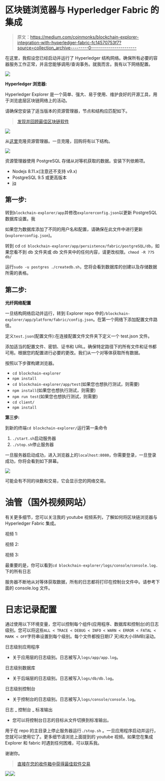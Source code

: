 # 区块链浏览器与 Hyperledger Fabric 的集成

> 原文：<https://medium.com/coinmonks/blockchain-explorer-integration-with-hyperledger-fabric-fc14570753f7?source=collection_archive---------0----------------------->

在这里，我假设您已经启动并运行了 Hyperledger 结构网络。确保所有必要的容器服务工作正常，并且您能够调用/查询事务。就我而言。我有以下网络配置。

![](img/ca9c1f9992d37992fdbf8c6b174f2765.png)

**Hyperledger 浏览器:**

Hyperledger Explorer 是一个简单、强大、易于使用、维护良好的开源工具，用于浏览底层区块链网络上的活动。

请确保您安装了适当版本的资源管理器，节点和结构应匹配如下。

> [发现并回顾最佳区块链软件](https://coincodecap.com)

![](img/90ce3672320f3bb232d2f61f772d25c1.png)

从[这里](https://github.com/hyperledger/blockchain-explorer)克隆资源管理器。一旦克隆，回购将有以下结构。

![](img/af6da31d94e277582584719dc12e1a09.png)

资源管理器使用 PostgreSQL 存储从对等机获取的数据。安装下列依赖项。

*   Nodejs 8.11.x(注意还不支持 v9.x)
*   PostgreSQL 9.5 或更高版本
*   [jq](https://stedolan.github.io/jq/)

## **第一步:**

转到`blockchain-explorer/app`并修改`explorerconfig.json`以更新 PostgreSQL 数据库设置。我

如果您为数据库添加了不同的用户名和配置，请确保在此文件中进行更新(`explorerconfig.json`)。

转到 cd `cd blockchain-explorer/app/persistence/fabric/postgreSQL/db`，如果您看不到 db 文件夹或 db 文件夹中的任何内容，请更改权限。`chmod -R 775 db/`

运行`sudo -u postgres ./createdb.sh`，您将会看到数据库的创建以及存储数据所需的表格。

## **第二步:**

**光纤网络配置**

一旦结构网络启动并运行，转到 Explorer repo 中的`/blockchain-explorer/app/platform/fabric/config.json`。在第一个网络下添加配置文件路径。

定义`test.json`(配置文件):在连接配置文件文件夹下定义一个 test.json 文件。

添加适当的配置文件、密钥、证书和 URL。确保特定路径下的所有文件和证书都可用。根据您的配置进行必要的更改。我们从一个对等体获取所有数据。

按照以下步骤构建浏览器。

*   `cd blockchain-explorer`
*   `npm install`
*   `cd blockchain-explorer/app/test`(如果您也想执行测试，则需要)
*   `npm install`(如果您也想执行测试，则需要)
*   `npm run test`(如果您也想执行测试，则需要)
*   `cd client/`
*   `npm install`

**第三步:**

到新的终端`cd blockchain-explorer/`运行第一条命令
1) `./start.sh`启动服务器
2) `./stop.sh`停止服务器

一旦服务器启动成功，进入浏览器上的`localhost:8080`，你需要登录，一旦登录成功，你将会看到如下屏幕。

![](img/6ca834086778a201b9dbde010e2545b2.png)

可能会有不同的块数和交易，它会显示您的网络交易。

# 油管（国外视频网站）

有关更多细节，您可以关注我的 youtube 视频系列，了解如何将区块链浏览器与 Hyperledger Fabric 集成。

视频 1:

视频 2:

视频 3:

最重要的是，你可以看到`cd blockchain-explorer/logs/console/console.log.`下的所有日志

服务器不断地从对等体获取数据，所有的日志都将打印在控制台文件中。请参考下面的 console.log 文件。

# 日志记录配置

通过使用以下环境变量，您可以控制每个组件(应用程序、数据库和控制台)的日志级别。您可以将这些`ALL < TRACE < DEBUG < INFO < WARN < ERROR < FATAL < MARK < OFF`字符串设置到每个级别。每个文件都按日期(7 天)和大小(8MB)滚动。

日志级别应用程序

*   关于应用层的日志级别。日志被写入`logs/app/app.log`。

日志级别数据库

*   关于后端层的日志级别。日志被写入`logs/db/db.log`。

日志级别控制台

*   关于控制台的日志级别。日志被写入`logs/console/console.log`。

日志 _ 控制台 _ 标准输出

*   您可以将控制台日志的目标从文件切换到标准输出。

用于在 repo 的主目录上停止服务器运行`./stop.sh` 。一旦应用程序启动并运行，您就可以使用它了。更多细节请浏览上面提到的 youtube 视频。如果您在集成 Explorer 和 fabric 时遇到任何困难，可以联系我。

谢谢你。

> [直接在您的收件箱中获得最佳软件交易](https://coincodecap.com/?utm_source=coinmonks)

[![](img/7c0b3dfdcbfea594cc0ae7d4f9bf6fcb.png)](https://coincodecap.com/?utm_source=coinmonks)[![](img/e9dbce386c4f90837b5db529a4c87766.png)](https://coincodecap.com)